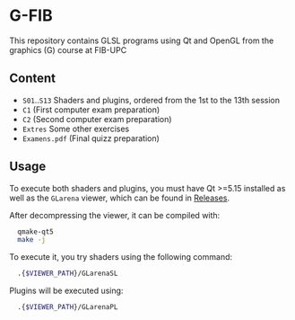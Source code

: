 # G-FIB
This repository contains GLSL programs using Qt and OpenGL from the graphics (G) course at FIB-UPC

## Content

- `S01`..`S13` Shaders and plugins, ordered from the 1st to the 13th session
- `C1` (First computer exam preparation)
- `C2` (Second computer exam preparation)
- `Extres` Some other exercises
- `Examens.pdf` (Final quizz preparation)

## Usage

To execute both shaders and plugins, you must have Qt >=5.15 installed as well as the `GLarena` viewer, which can be found in [Releases](https://github.com/nilhouses/G-FIB/releases).

After decompressing the viewer, it can be compiled with:

```bash
  qmake-qt5
  make -j
```

To execute it, you try shaders using the following command: 

```bash
  .{$VIEWER_PATH}/GLarenaSL
```

Plugins will be executed using:

```bash
  .{$VIEWER_PATH}/GLarenaPL
```